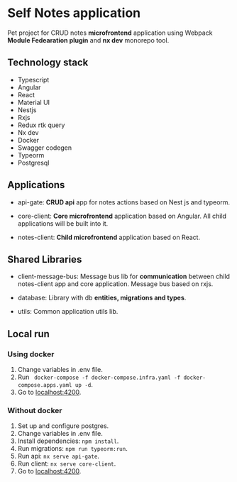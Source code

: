# Self Notes application

Pet project for CRUD notes **microfrontend** application using Webpack **Module Fedearation plugin** and **nx dev** monorepo tool.

## Technology stack

- Typescript
- Angular
- React
- Material UI
- Nestjs
- Rxjs
- Redux rtk query
- Nx dev
- Docker
- Swagger codegen
- Typeorm
- Postgresql

## Applications

- api-gate:
**CRUD api** app for notes actions based on Nest js and typeorm. 

- core-client:
**Core microfrontend** application based on Angular. All child applications will be built into it. 

- notes-client:
**Child microfrontend** application based on React.

## Shared Libraries

- client-message-bus:
Message bus lib for **communication** between child notes-client app and core application. Message bus based on rxjs.

- database:
Library with db **entities, migrations and types**.

- utils:
Common application utils lib.

## Local run

### Using docker

1. Change variables in .env file.
2. Run ` docker-compose -f docker-compose.infra.yaml -f docker-compose.apps.yaml up -d`.
3. Go to [localhost:4200](http://localhost:4200).

### Without docker

1. Set up and configure postgres. 
2. Change variables in .env file.
3. Install dependencies: `npm install`. 
4. Run migrations: `npm run typeorm:run`.
5. Run api: `nx serve api-gate`.
6. Run client: `nx serve core-client`.
7. Go to [localhost:4200](http://localhost:4200).
